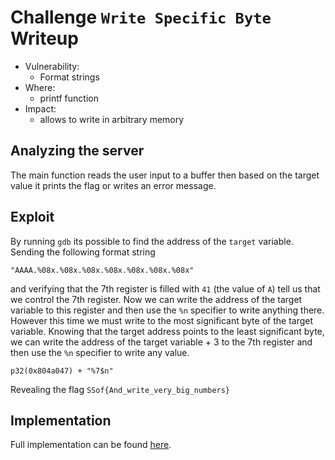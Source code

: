 # Challenge `Write Specific Byte` Writeup

- Vulnerability: 
  - Format strings
- Where:
  - printf function
- Impact:
  - allows to write in arbitrary memory

## Analyzing the server

The main function reads the user input to a buffer then based on the target value it prints the flag or writes an error message.

## Exploit

By running `gdb` its possible to find the address of the `target` variable. 
Sending the following format string
```
"AAAA.%08x.%08x.%08x.%08x.%08x.%08x.%08x"
```
and verifying that the 7th register is filled with `41` (the value of `A`) tell us that we control the 7th register.
Now we can write the address of the target variable to this register and then use the `%n` specifier to write anything there. 
However this time we must write to the most significant byte of the target variable.
Knowing that the target address points to the least significant byte, we can write the address of the target variable + 3 to the 7th register and then use the `%n` specifier to write any value.
```
p32(0x804a047) + "%7$n"
```
Revealing the flag `SSof{And_write_very_big_numbers}`

## Implementation

Full implementation can be found [here](write-specific-byte.sh).
